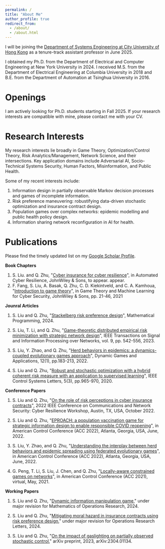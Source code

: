 ```yaml
---
permalink: /
title: "About Me"
author_profile: true
redirect_from: 
  - /about/
  - /about.html
---
```


I will be joining the [Department of Systems Engineering at City University of Hong Kong](https://www.cityu.edu.hk/sye/) as a tenure-track assistant professor in June 2025. 

I obtained my Ph.D. from the Department of Electrical and Computer Engineering at New York University in 2024. I received M.S. from the Department of Electrical Engineering at Columbia University in 2018 and B.E. from the Department of Automation at Tsinghua University in 2016.

Openings
======
I am actively looking for Ph.D. students starting in Fall 2025. If your research interests are compatible with mine, please contact me with your CV.

Research Interests
======

My research interests lie broadly in Game Theory, Optimization/Control Theory, Risk Analytics/Management, Network Science, and their intersections. Key application domains include Adversarial AI, Socio-Technical Systems Security, Human Factors, Misinformation, and Public Health.

Some of my recent interests include:
1. Information design in partially observable Markov decision processes and games of incomplete information.
1. Risk preference maneuvering: robustifying data-driven stochastic optimization and insurance contract design.
1. Population games over complex networks: epidemic modelling and public health policy design.
1. Information sharing network reconfiguration in AI for health.

Publications
======

Please find the timely updated list on my [Google Scholar Profile](https://scholar.google.com/citations?user=xLVhDCcAAAAJ&hl=en).


**Book Chapters**

1. S. Liu. and Q. Zhu, "[Cyber insurance for cyber resilience](https://arxiv.org/pdf/2312.02921)", in Automated Cyber Resilience, JohnWiley & Sons, to appear.
appear.
1. F. Fang, S. Liu, A. Basak, Q. Zhu, C. D. Kiekintveld, and C. A. Kamhoua, "[Introduction to game theory](https://onlinelibrary.wiley.com/doi/abs/10.1002/9781119723950.ch2)", in Game Theory and Machine Learning for Cyber Security, JohnWiley & Sons, pp. 21-46, 2021



**Jounral Articles**

1. S. Liu and Q. Zhu, "[Stackelberg risk preference design](https://link.springer.com/article/10.1007/s10107-024-02083-2)", Mathematical Programming, 2024.
  
1. S. Liu, T. Li, and Q. Zhu, "[Game-theoretic distributed empirical risk minimization with strategic network
design](https://ieeexplore.ieee.org/document/10223413)", IEEE Transactions on Signal and Information Processing over Networks, vol. 9, pp. 542-556, 2023.

1. S. Liu, Y. Zhao, and Q. Zhu, "[Herd behaviors in epidemics: a dynamics-coupled evolutionary games
approach](https://link.springer.com/article/10.1007/s13235-022-00433-3)", Dynamic Games and Applications, 12(1), pp.183-213, 2022.

1. S. Liu and Q. Zhu, "[Robust and stochastic optimization with a hybrid coherent risk measure with an
application to supervised learning](https://ieeexplore.ieee.org/document/9134414)", IEEE Control Systems Letters, 5(3), pp.965-970, 2020.

**Conference Papers**

1.  S. Liu and Q. Zhu, "[On the role of risk perceptions in cyber insurance contracts](https://ieeexplore.ieee.org/document/9947268)", 2022 IEEE Conference on Communications and Network Security: Cyber Resilience Workshop, Austin, TX, USA, October 2022.

1. S. Liu and Q. Zhu, "[EPROACH: a population vaccination game for strategic information design to enable
responsible COVID reopening](https://ieeexplore.ieee.org/document/9867229)", in American Control Conference (ACC 2022), Atlanta, Georgia, USA, June, 2022.

1. S. Liu, Y. Zhao, and Q. Zhu, "[Understanding the interplay between herd behaviors and epidemic spreading
using federated evolutionary games](https://ieeexplore.ieee.org/document/9867809)", in American Control Conference (ACC 2022), Atlanta, Georgia, USA, June, 2022.

1. G. Peng, T. Li, S. Liu, J. Chen, and Q. Zhu, "[Locally-aware constrained games on networks](https://ieeexplore.ieee.org/document/9482895)", in American Control Conference (ACC 2021), virtual, May, 2021.


**Working Papers**

1. S. Liu and Q. Zhu, "[Dynamic information manipulation game](https://arxiv.org/pdf/2312.07862)," under major revision for Mathematics of Operations Research, 2024. 

1. S. Liu and Q. Zhu, "[Mitigating moral hazard in insurance contracts using risk preference design](https://arxiv.org/pdf/2203.12001)," under major revision for Operations Research Letters, 2024.

1. S. Liu and Q. Zhu, "[On the impact of gaslighting on partially observed stochastic control](https://arxiv.org/pdf/2304.01134)," arXiv preprint, 2023, arXiv:2304.01134.



